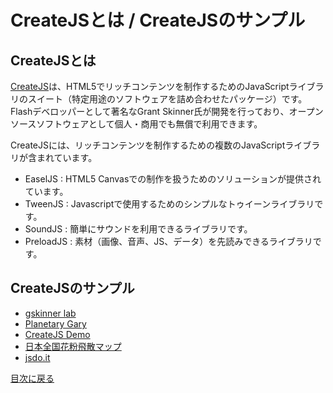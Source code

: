 # CreateJSとは / CreateJSのサンプル

## CreateJSとは

[CreateJS](http://www.createjs.com)は、HTML5でリッチコンテンツを制作するためのJavaScriptライブラリのスイート（特定用途のソフトウェアを詰め合わせたパッケージ）です。Flashデベロッパーとして著名なGrant Skinner氏が開発を行っており、オープンソースソフトウェアとして個人・商用でも無償で利用できます。

CreateJSには、リッチコンテンツを制作するための複数のJavaScriptライブラリが含まれています。

- EaselJS	: HTML5 Canvasでの制作を扱うためのソリューションが提供されています。
- TweenJS	: Javascriptで使用するためのシンプルなトゥイーンライブラリです。
- SoundJS	: 簡単にサウンドを利用できるライブラリです。
- PreloadJS	: 素材（画像、音声、JS、データ）を先読みできるライブラリです。

## CreateJSのサンプル

- [gskinner lab](http://lab.gskinner.com)
- [Planetary Gary](http://sandbox.createjs.com/PlanetaryGary/)
- [CreateJS Demo](http://www.createjs.com/#demos)
- [日本全国花粉飛散マップ](http://ics-web.jp/projects/pollenmap/)
- [jsdo.it](http://jsdo.it/tag/createjs?search_order=favorite)

[目次に戻る](../ReadMe.md)
